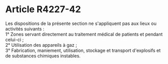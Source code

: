 # Article R4227-42

  
Les dispositions de la présente section ne s'appliquent pas aux lieux ou activités suivants :   
1° Zones servant directement au traitement médical de patients et pendant celui-ci ;   
2° Utilisation des appareils à gaz ;   
3° Fabrication, maniement, utilisation, stockage et transport d'explosifs et de substances chimiques instables.